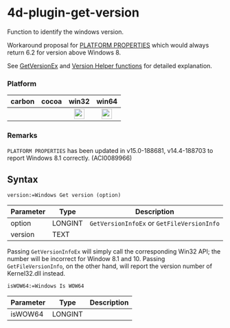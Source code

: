 # 4d-plugin-get-version
Function to identify the windows version.

Workaround proposal for [PLATFORM PROPERTIES](http://doc.4d.com/4Dv15/4D/15/PLATFORM-PROPERTIES.301-2007515.en.html) which would always return 6.2 for version above Windows 8.

See [GetVersionEx](https://msdn.microsoft.com/en-us/library/windows/desktop/ms724451(v=vs.85).aspx) and [Version Helper functions](https://msdn.microsoft.com/en-us/library/windows/desktop/dn424972(v=vs.85).aspx) for detailed explanation.

### Platform

| carbon | cocoa | win32 | win64 |
|:------:|:-----:|:---------:|:---------:|
|||<img src="https://cloud.githubusercontent.com/assets/1725068/22371562/1b091f0a-e4db-11e6-8458-8653954a7cce.png" width="24" height="24" />|<img src="https://cloud.githubusercontent.com/assets/1725068/22371562/1b091f0a-e4db-11e6-8458-8653954a7cce.png" width="24" height="24" />|

### Remarks

```PLATFORM PROPERTIES``` has been updated in v15.0-188681, v14.4-188703 to report Windows 8.1 correctly. (ACI0089966)

## Syntax

```
version:=Windows Get version (option)
```

Parameter|Type|Description
------------|------------|----
option|LONGINT|``GetVersionInfoEx`` or ``GetFileVersionInfo``
version|TEXT|

Passing ```GetVersionInfoEx``` will simply call the corresponding Win32 API; the number will be incorrect for Window 8.1 and 10. Passing ```GetFileVersionInfo```, on the other hand, will report the version number of Kernel32.dll instead.

```
isWOW64:=Windows Is WOW64
```

Parameter|Type|Description
------------|------------|----
isWOW64|LONGINT|
